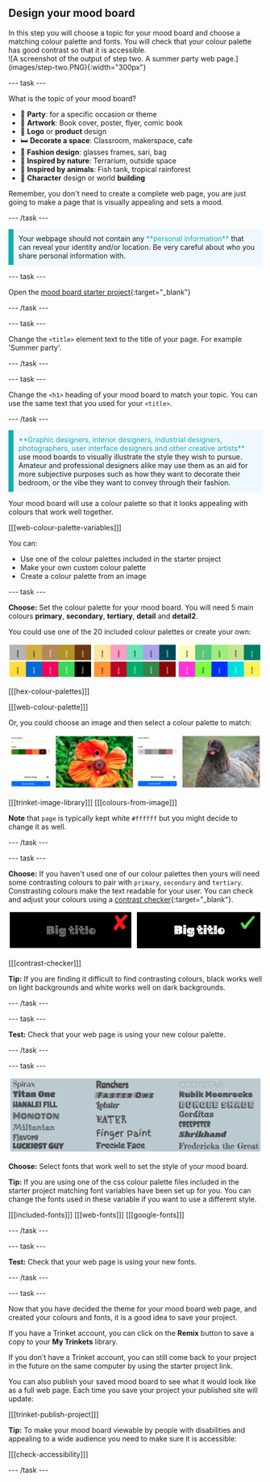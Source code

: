 ## Design your mood board

<div style="display: flex; flex-wrap: wrap">
<div style="flex-basis: 200px; flex-grow: 1; margin-right: 15px;">
In this step you will choose a topic for your mood board and choose a matching colour palette and fonts. You will check that your colour palette has good contrast so that it is accessible. 
</div>
<div>
![A screenshot of the output of step two. A summer party web page.](images/step-two.PNG){:width="300px"}
</div>
</div>

--- task ---

What is the topic of your mood board? 

+ 🎉 **Party**: for a specific occasion or theme
+ 🎨 **Artwork**: Book cover, poster, flyer, comic book
+ 🥤 **Logo** or **product** design 
+ 🛏️ **Decorate a space**: Classroom, makerspace, cafe
+ 🥻 **Fashion design**: glasses frames, sari, bag
+ 🌳 **Inspired by nature**: Terrarium, outside space
+ 🐠 **Inspired by animals**: Fish tank, tropical rainforest 
+ 🤖 **Character** design or world **building**

Remember, you don't need to create a complete web page, you are just going to make a page that is visually appealing and sets a mood.

--- /task ---

<p style="border-left: solid; border-width:10px; border-color: #0faeb0; background-color: aliceblue; padding: 10px;">
Your webpage should not contain any <span style="color: #0faeb0">**personal information**</span> that can reveal your identity and/or location. Be very careful about who you share personal information with.  
</p>

--- task ---

Open the [mood board starter project](https://trinket.io/html/bb2ee12497){:target="_blank"}

--- /task ---

--- task ---

Change the `<title>` element text to the title of your page. For example 'Summer party'.

--- /task ---

--- task ---

Change the `<h1>` heading of your mood board to match your topic. You can use the same text that you used for your `<title>`.

--- /task ---

<p style="border-left: solid; border-width:10px; border-color: #0faeb0; background-color: aliceblue; padding: 10px;">
<span style="color: #0faeb0">**Graphic designers, interior designers, industrial designers, photographers, user interface designers and other creative artists**</span> use mood boards to visually illustrate the style they wish to pursue. Amateur and professional designers alike may use them as an aid for more subjective purposes such as how they want to decorate their bedroom, or the vibe they want to convey through their fashion.
</p>

Your mood board will use a colour palette so that it looks appealing with colours that work well together.  

[[[web-colour-palette-variables]]]

You can:
+ Use one of the colour palettes included in the starter project
+ Make your own custom colour palette
+ Create a colour palette from an image

--- task ---

**Choose:** Set the colour palette for your mood board. You will need 5 main colours **primary**, **secondary**, **tertiary**, **detail** and **detail2**.

You could use one of the 20 included colour palettes or create your own:

![Examples of colour palettes in strips.](images/palette-examples.png)

[[[hex-colour-palettes]]]

[[[web-colour-palette]]]

Or, you could choose an image and then select a colour palette to match:

![Examples of colour palettes from images.](images/image-palette.png)

[[[trinket-image-library]]]
[[[colours-from-image]]]

**Note** that `page` is typically kept white `#ffffff` but you might decide to change it as well. 

--- /task ---

--- task ---

**Choose:** If you haven't used one of our colour palettes then yours will need some contrasting colours to pair with `primary`, `secondary` and `tertiary`. Constrasting colours make the text readable for your user. You can check and adjust your colours using a [contrast checker](https://webaim.org/resources/contrastchecker/){:target="_blank"}.

![Examples of a secondary palette with bad contrast and one with good contrast.](images/contrast-examples.png)

[[[contrast-checker]]]

**Tip:** If you are finding it difficult to find contrasting colours, black works well on light backgrounds and white works well on dark backgrounds. 

--- /task ---

--- task ---

**Test:** Check that your web page is using your new colour palette. 

--- /task ---

--- task ---

![Examples of fonts in strips.](images/font-examples.png)

**Choose:** Select fonts that work well to set the style of your mood board. 

**Tip:** If you are using one of the css colour palette files included in the starter project matching font variables have been set up for you. You can change the fonts used in these variable if you want to use a different style.   

[[[included-fonts]]]
[[[web-fonts]]]
[[[google-fonts]]]

--- /task ---

--- task ---

**Test:** Check that your web page is using your new fonts. 

--- /task ---

--- task ---

Now that you have decided the theme for your mood board web page, and created your colours and fonts, it is a good idea to save your project. 

If you have a Trinket account, you can click on the **Remix** button to save a copy to your **My Trinkets** library.

If you don’t have a Trinket account, you can still come back to your project in the future on the same computer by using the starter project link.

You can also publish your saved mood board to see what it would look like as a full web page. Each time you save your project your published site will update: 

[[[trinket-publish-project]]]

**Tip:** To make your mood board viewable by people with disabilities and appealing to a wide audience you need to make sure it is accessible: 

[[[check-accessibility]]]

--- /task ---
